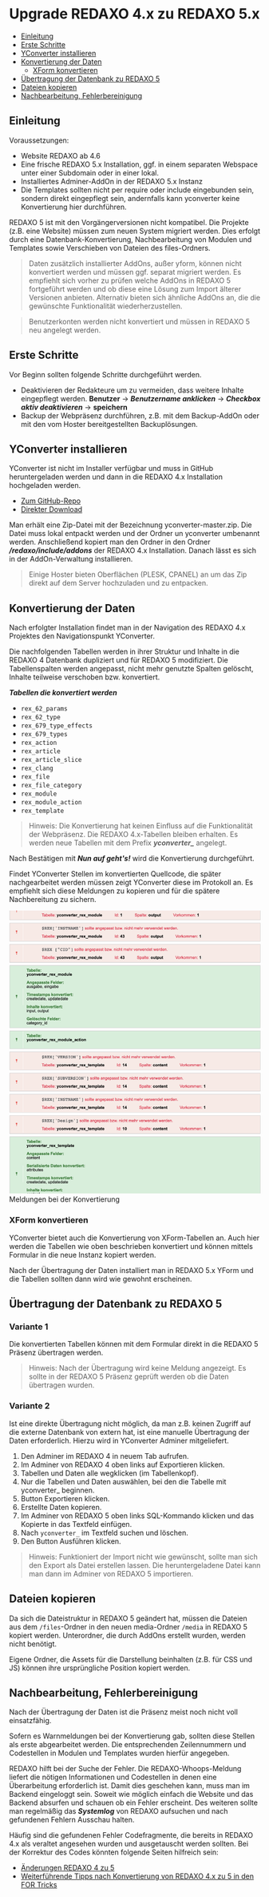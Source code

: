 # Upgrade REDAXO 4.x zu REDAXO 5.x

* [Einleitung](#einleitung)
* [Erste Schritte](#1st)
* [YConverter installieren](#install)
* [Konvertierung der Daten](#convert)
    * [XForm konvertieren](#xform)
* [Übertragung der Datenbank zu REDAXO 5](#transfer)
* [Dateien kopieren](copyfiles)
* [Nachbearbeitung, Fehlerbereinigung](#service)


<a name="einleitung"></a>
## Einleitung

Voraussetzungen:

- Website REDAXO ab 4.6
- Eine frische REDAXO 5.x Installation, ggf. in einem separaten Webspace unter einer Subdomain oder in einer lokal. 
- Installiertes Adminer-AddOn in der REDAXO 5.x Instanz
- Die Templates sollten nicht per require oder include eingebunden sein, sondern direkt eingepflegt sein, andernfalls kann yconverter keine Konvertierung hier durchführen. 

REDAXO 5 ist mit den Vorgängerversionen nicht kompatibel. Die Projekte (z.B. eine Website) müssen zum neuen System migriert werden. Dies erfolgt durch eine Datenbank-Konvertierung, Nachbearbeitung von Modulen und Templates sowie Verschieben von Dateien des files-Ordners. 

>Daten zusätzlich installierter AddOns, außer yform, können nicht konvertiert werden und müssen ggf. separat migriert werden. Es empfiehlt sich vorher zu prüfen welche AddOns in REDAXO 5 fortgeführt werden und ob diese eine Lösung zum Import älterer Versionen anbieten. Alternativ bieten sich ähnliche AddOns an, die die gewünschte Funktionalität wiederherzustellen. 

>Benutzerkonten werden nicht konvertiert und müssen in REDAXO 5 neu angelegt werden.

<a name="1st"></a>
## Erste Schritte

Vor Beginn sollten folgende Schritte durchgeführt werden.

- Deaktivieren der Redakteure um zu vermeiden, dass weitere Inhalte eingepflegt werden. **Benutzer** -> ***Benutzername anklicken*** -> ***Checkbox aktiv deaktivieren*** -> **speichern**
- Backup der Webpräsenz durchführen, z.B. mit dem Backup-AddOn oder mit den vom Hoster bereitgestellten Backuplösungen. 

<a name="install"></a>
## YConverter installieren

YConverter ist nicht im Installer verfügbar und muss in GitHub heruntergeladen werden und dann in die REDAXO 4.x Installation hochgeladen werden. 

- [Zum GitHub-Repo](https://github.com/yakamara/yconverter)
- [Direkter Download](https://github.com/yakamara/yconverter/archive/master.zip)

Man erhält eine Zip-Datei mit der Bezeichnung yconverter-master.zip. Die Datei muss lokal entpackt werden und der Ordner un yconverter umbenannt werden. Anschließend kopiert man den Ordner in den Ordner ***/redaxo/include/addons*** der REDAXO 4.x Installation. Danach lässt es sich in der AddOn-Verwaltung installieren. 

>Einige Hoster bieten Oberflächen (PLESK, CPANEL) an um das Zip direkt auf dem Server hochzuladen und zu entpacken. 

<a name="convert"></a>
## Konvertierung der Daten

Nach erfolgter Installation findet man in der Navigation des REDAXO 4.x Projektes den Navigationspunkt YConverter. 

Die nachfolgenden Tabellen werden in ihrer Struktur und Inhalte in die REDAXO 4 Datenbank dupliziert und für REDAXO 5 modifiziert. Die Tabellenspalten werden angepasst, nicht mehr genutzte Spalten gelöscht, Inhalte teilweise verschoben bzw. konvertiert. 

***Tabellen die konvertiert werden***

* `rex_62_params`
* `rex_62_type`
* `rex_679_type_effects`
* `rex_679_types`
* `rex_action`
* `rex_article`
* `rex_article_slice`
* `rex_clang`
* `rex_file`
* `rex_file_category`
* `rex_module`
* `rex_module_action`
* `rex_template`

>Hinweis: Die Konvertierung hat keinen Einfluss auf die Funktionalität der Webpräsenz. Die REDAXO 4.x-Tabellen bleiben erhalten. Es werden neue Tabellen mit dem Prefix ***yconverter_*** angelegt. 

Nach Bestätigen mit ***Nun auf geht's!*** wird die Konvertierung durchgeführt. 

Findet YConverter Stellen im konvertierten Quellcode, die später nachgearbeitet werden müssen zeigt YConverter diese im Protokoll an. Es empfiehlt sich diese Meldungen zu kopieren und für die spätere Nachbereitung zu sichern. 

![Meldungen bei der Konvertierung](/assets/v5.6.3.yconverter_screen.png)
Meldungen bei der Konvertierung

<a name="xform"></a>
### XForm konvertieren

YConverter bietet auch die Konvertierung von XForm-Tabellen an. Auch hier werden die Tabellen wie oben beschrieben konvertiert und können mittels Formular in die neue Instanz kopiert werden. 

Nach der Übertragung der Daten installiert man in REDAXO 5.x YForm und die Tabellen sollten dann wird wie gewohnt erscheinen. 

<a name="transfer"></a>
## Übertragung der Datenbank zu REDAXO 5

### Variante 1 

Die konvertierten Tabellen können mit dem Formular direkt in die REDAXO 5 Präsenz übertragen werden. 

> Hinweis: Nach der Übertragung wird keine Meldung angezeigt. Es sollte in der REDAXO 5 Präsenz geprüft werden ob die Daten übertragen wurden. 

### Variante 2 

Ist eine direkte Übertragung nicht möglich, da man z.B. keinen Zugriff auf die externe Datenbank von extern hat, ist eine manuelle Übertragung der Daten erforderlich. Hierzu wird in YConverter Adminer mitgeliefert. 

1. Den Adminer im REDAXO 4 in neuem Tab aufrufen.
2. Im Adminer von REDAXO 4 oben links auf Exportieren klicken.
3. Tabellen und Daten alle wegklicken (im Tabellenkopf).
4. Nur die Tabellen und Daten auswählen, bei den die Tabelle mit yconverter_ beginnen.
5. Button Exportieren klicken.
6. Erstellte Daten kopieren.
7. Im Adminer von REDAXO 5 oben links SQL-Kommando klicken und das Kopierte in das Textfeld einfügen.
8. Nach `yconverter_` im Textfeld suchen und löschen.
9. Den Button Ausführen klicken.

> Hinweis: Funktioniert der Import nicht wie gewünscht, sollte man sich den Export als Datei erstellen lassen. Die heruntergeladene Datei kann man dann im Adminer von REDAXO 5 importieren.

<a name="copyfiles"></a>
## Dateien kopieren

Da sich die Dateistruktur in REDAXO 5 geändert hat, müssen die Dateien aus dem `/files`-Ordner in den neuen media-Ordner `/media` in REDAXO 5 kopiert werden. Unterordner, die durch AddOns erstellt wurden, werden nicht benötigt.

Eigene Ordner, die Assets für die Darstellung beinhalten (z.B. für CSS und JS) können ihre ursprüngliche Position kopiert werden.

<a name="service"></a>
## Nachbearbeitung, Fehlerbereinigung

Nach der Übertragung der Daten ist die Präsenz meist noch nicht voll einsatzfähig. 

Sofern es Warnmeldungen bei der Konvertierung gab, sollten diese Stellen als erste abgearbeitet werden. Die entsprechenden Zeilennummern und Codestellen in Modulen und Templates wurden hierfür angegeben. 

REDAXO hilft bei der Suche der Fehler. Die REDAXO-Whoops-Meldung liefert die nötigen Informationen und Codestellen in denen eine Überarbeitung erforderlich ist. Damit dies geschehen kann, muss man im Backend eingeloggt sein. 
Soweit wie möglich einfach die Website und das Backend absurfen und schauen ob ein Fehler erscheint. Des weiteren sollte man regelmäßig das ***Systemlog*** von REDAXO aufsuchen und nach gefundenen Fehlern Ausschau halten.   

Häufig sind die gefundenen Fehler Codefragmente, die bereits in REDAXO 4.x als veraltet angesehen wurden und ausgetauscht werden sollten. Bei der Korrektur des Codes könnten folgende Seiten hilfreich sein:

- [Änderungen REDAXO 4 zu 5](https://redaxo.org/doku/master/aenderungen-v4-v5)
- [Weiterführende Tipps nach Konvertierung von REDAXO 4.x zu 5 in den FOR Tricks](https://friendsofredaxo.github.io/tricks/howto/redaxo_4_5_upgrade)
